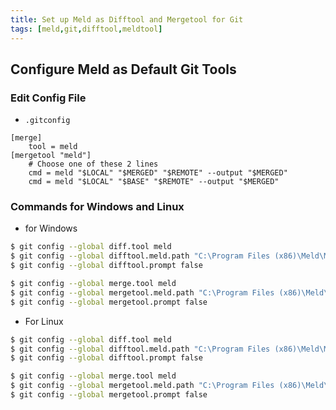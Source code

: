 ```yaml
---
title: Set up Meld as Difftool and Mergetool for Git
tags: [meld,git,difftool,meldtool]
---
```


## Configure Meld as Default Git Tools ##

### Edit Config File ###

- `.gitconfig`
```.gitconfig
[merge]
    tool = meld
[mergetool "meld"]
    # Choose one of these 2 lines
    cmd = meld "$LOCAL" "$MERGED" "$REMOTE" --output "$MERGED"
    cmd = meld "$LOCAL" "$BASE" "$REMOTE" --output "$MERGED"
```

### Commands for Windows and Linux ###

- for Windows
```bash
$ git config --global diff.tool meld
$ git config --global difftool.meld.path "C:\Program Files (x86)\Meld\Meld.exe"
$ git config --global difftool.prompt false

$ git config --global merge.tool meld
$ git config --global mergetool.meld.path "C:\Program Files (x86)\Meld\Meld.exe"
$ git config --global mergetool.prompt false
```

- For Linux
```bash
$ git config --global diff.tool meld
$ git config --global difftool.meld.path "C:\Program Files (x86)\Meld\Meld.exe"
$ git config --global difftool.prompt false

$ git config --global merge.tool meld
$ git config --global mergetool.meld.path "C:\Program Files (x86)\Meld\Meld.exe"
$ git config --global mergetool.prompt false
```
